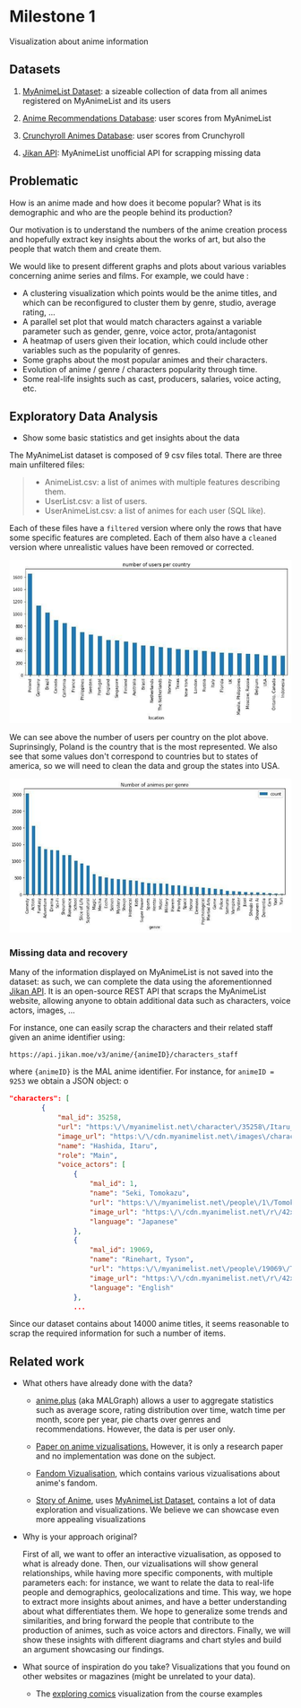 # Milestone 1

Visualization about anime information

## Datasets

1) [MyAnimeList Dataset](https://www.kaggle.com/azathoth42/myanimelist): a sizeable collection of data from all animes registered on MyAnimeList and its users

2) [Anime Recommendations Database](https://www.kaggle.com/CooperUnion/anime-recommendations-database): user scores from MyAnimeList

3) [Crunchyroll Animes Database](https://www.kaggle.com/filipefilardi/crunchyroll-anime-ratings): user scores from Crunchyroll

4) [Jikan API](https://jikan.moe/): MyAnimeList unofficial API for scrapping missing data

## Problematic

How is an anime made and how does it become popular? What is its demographic and who are the people behind its production?

Our motivation is to understand the numbers of the anime creation process and hopefully extract key insights about the works of art, but also the people that watch them and create them.

We would like to present different graphs and plots about various variables concerning anime series and films. For example, we could have :

- A clustering visualization which points would be the anime titles, and which can be reconfigured to cluster them by genre, studio, average rating, ...
- A parallel set plot that would match characters against a variable parameter such as gender, genre, voice actor, prota/antagonist
- A heatmap of users given their location, which could include other variables such as the popularity of genres.
- Some graphs about the most popular animes and their characters.
- Evolution of anime / genre / characters popularity through time.
- Some real-life insights such as cast, producers, salaries, voice acting, etc. 


## Exploratory Data Analysis

- Show some basic statistics and get insights about the data

The MyAnimeList dataset is composed of 9 csv files total. There are three main unfiltered files:

> - AnimeList.csv: a list of animes with multiple features describing them.
> - UserList.csv: a list of users.
> - UserAnimeList.csv: a list of animes for each user (SQL like).

Each of these files have a `filtered` version where only the rows that have some specific features are completed. Each of them also have a `cleaned` version where unrealistic values have been removed or corrected.

![Number of users per country](assets/users_per_country.jpg)

We can see above the number of users per country on the plot above. Suprinsingly, Poland is the country that is the most represented. We also see that some values don't correspond to countries but to states of america, so we will need to clean the data and group the states into USA. 

![Number of animes per genre](assets/animes_per_genre.jpg)

### Missing data and recovery

Many of the information displayed on MyAnimeList is not saved into the dataset: as such, we can complete the data using the aforementionned [Jikan API](https://jikan.moe/). It is an open-source REST API that scraps the MyAnimeList website, allowing anyone to obtain additional data such as characters, voice actors, images, ...

For instance, one can easily scrap the characters and their related staff given an anime identifier using:

```
https://api.jikan.moe/v3/anime/{animeID}/characters_staff
```

where `{animeID}` is the MAL anime identifier. For instance, for `animeID = 9253` we obtain a JSON object:
o
```json
"characters": [
        {
            "mal_id": 35258,
            "url": "https:\/\/myanimelist.net\/character\/35258\/Itaru_Hashida",
            "image_url": "https:\/\/cdn.myanimelist.net\/images\/characters\/6\/113767.jpg?s=5d160f99286a0891c5e32413a5438622",
            "name": "Hashida, Itaru",
            "role": "Main",
            "voice_actors": [
                {
                    "mal_id": 1,
                    "name": "Seki, Tomokazu",
                    "url": "https:\/\/myanimelist.net\/people\/1\/Tomokazu_Seki",
                    "image_url": "https:\/\/cdn.myanimelist.net\/r\/42x62\/images\/voiceactors\/1\/55486.jpg?s=23988e0eb96abf9ac6389a3f7b4b4659",
                    "language": "Japanese"
                },
                {
                    "mal_id": 19069,
                    "name": "Rinehart, Tyson",
                    "url": "https:\/\/myanimelist.net\/people\/19069\/Tyson_Rinehart",
                    "image_url": "https:\/\/cdn.myanimelist.net\/r\/42x62\/images\/voiceactors\/1\/24131.jpg?s=97e1b0b54653853270c76ea7b3c2dd92",
                    "language": "English"
                },
                ...
```

Since our dataset contains about 14000 anime titles, it seems reasonable to scrap the required information for such a number of items.

## Related work

- What others have already done with the data?

    - [anime.plus](https://anime.plus/) (aka MALGraph) allows a user to aggregate statistics such as average score, rating distribution over time, watch time per month, score per year, pie charts over genres and recommendations. However, the data is per user only.

    - [Paper on anime vizualisations.](https://www.academia.edu/5210657/AniMap_An_Interactive_Visualization_Supporting_Serendipitous_Discovery_of_Information_about_Anime) However, it is only a research paper and no implementation was done on the subject.

    - [Fandom Vizualisation](https://bunnyadvocate.tumblr.com/post/171165531592/mapping-the-anime-fandom), which contains various vizualisations about anime's fandom.

    - [Story of Anime](https://www.kaggle.com/fatihbilgin/story-of-anime), uses [MyAnimeList Dataset](https://www.kaggle.com/azathoth42/myanimelist), contains a lot of data exploration and visualizations. We believe we can showcase even more appealing visualizations

- Why is your approach original?
  
  First of all, we want to offer an interactive vizualisation, as opposed to what is already done. Then, our vizualisations will show general relationships, while having more specific components, with multiple parameters each: for instance, we want to relate the data to real-life people and demographics, geolocalizations and time. This way, we hope to extract more insights about animes, and have a better understanding about what differentiates them. We hope to generalize some trends and similarities, and bring forward the people that contribute to the production of animes, such as voice actors and directors. Finally, we will show these insights with different diagrams and chart styles and build an argument showcasing our findings.

- What source of inspiration do you take? Visualizations that you found on other websites or magazines (might be unrelated to your data).

    - The [exploring comics](https://exploringcomics.github.io/src/app/index.html) visualization from the course examples